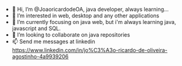- 👋 Hi, I’m @JoaoricardodeOA, java developer, always learning...
- 👀 I’m interested in web, desktop and any other applications
- 🌱 I’m currently focusing on java web, but i'm always learning java, javascript and SQL.
- 💞️ I’m looking to collaborate on java repositories
- 📫 Send me messages at linkedin https://www.linkedin.com/in/jo%C3%A3o-ricardo-de-oliveira-agostinho-4a9939206

<!---
JoaoricardodeOA/JoaoricardodeOA is a ✨ special ✨ repository because its `README.md` (this file) appears on your GitHub profile.
You can click the Preview link to take a look at your changes.
--->

